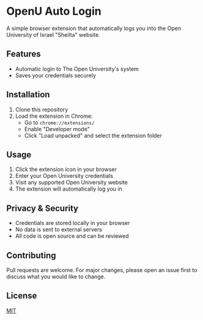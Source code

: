 # OpenU Auto Login

A simple browser extension that automatically logs you into the Open University of Israel "Sheilta" website.

## Features

- Automatic login to The Open University's system
- Saves your credentials securely

## Installation

1. Clone this repository
2. Load the extension in Chrome:
    - Go to `chrome://extensions/`
    - Enable "Developer mode"
    - Click "Load unpacked" and select the extension folder

## Usage

1. Click the extension icon in your browser
2. Enter your Open University credentials
3. Visit any supported Open University website
4. The extension will automatically log you in

## Privacy & Security

- Credentials are stored locally in your browser
- No data is sent to external servers
- All code is open source and can be reviewed

## Contributing

Pull requests are welcome. For major changes, please open an issue first to discuss what you would like to change.

## License

[MIT](https://choosealicense.com/licenses/mit/)